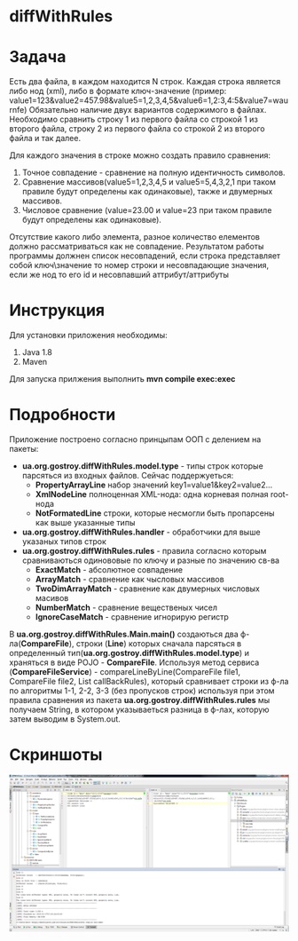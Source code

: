 diffWithRules
===========

Задача
===========
Есть два файла, в каждом находится N строк. Каждая строка является либо нод (xml), либо в формате ключ-значение (пример: value1=123&value2=457.98&value5=1,2,3,4,5&value6=1,2:3,4:5&value7=waurnfe)
Обязательно наличие двух вариантов содержимого в файлах. Необходимо сравнить строку 1 из первого файла со строкой 1 из второго файла, строку 2 из первого файла со строкой 2 из второго файла и так далее. 

Для каждого значения в строке можно создать правило сравнения:

1. Точное совпадение - сравнение на полную идентичность символов.
2. Сравнение массивов(value5=1,2,3,4,5 и value5=5,4,3,2,1 при таком правиле будут определены как одинаковые), также и двумерных массивов.
3. Числовое сравнение (value=23.00 и value=23 при таком правиле будут определены как одинаковые).

Отсутствие какого либо элемента, разное количество елементов должно рассматриваться как не совпадение.
Результатом работы программы должнен список несовпадений, если строка представляет собой ключ\значение то номер строки и несовпадающие значения, если же нод то его id и несовпавший аттрибут/аттрибуты

Инструкция
===========
Для установки приложения необходимы:

1. Java 1.8
3. Maven

Для запуска прилжения выполнить <b>mvn compile exec:exec</b>

Подробности
===========
Приложение построено согласно принцыпам ООП с делением на пакеты:
* <b>ua.org.gostroy.diffWithRules.model.type</b> - типы строк которые парсяться из входных файлов. Сейчас поддержуеться:
   * <b>PropertyArrayLine</b>  набор значений key1=value1&key2=value2...
   * <b>XmlNodeLine</b>  полноценная XML-нода: одна корневая полная  root-нода
   * <b>NotFormatedLine</b> строки, которые несмогли быть пропарсены как выше указанные типы
* <b>ua.org.gostroy.diffWithRules.handler</b> - обработчики для выше указаных типов строк
* <b>ua.org.gostroy.diffWithRules.rules</b> - правила согласно которым сравниваються одинововые по ключу и разные по значению св-ва
   * <b>ExactMatch</b> - абсолютное совпадение
   * <b>ArrayMatch</b> - сравнение как чысловых массивов
   * <b>TwoDimArrayMatch</b> - сравнение как двумерных числовых масивов
   * <b>NumberMatch</b> - сравнение вещественых чисел
   * <b>IgnoreCaseMatch</b> - сравнение игнорирую регистр

В <b>ua.org.gostroy.diffWithRules.Main.main()</b> создаються два ф-ла(<b>CompareFile</b>), 
строки (<b>Line</b>) которых сначала парсяться в определенный тип(<b>ua.org.gostroy.diffWithRules.model.type</b>) 
и храняться в виде POJO - <b>CompareFile</b>. Используя метод сервиса (<b>CompareFileService</b>) - 
compareLineByLine(CompareFile file1, CompareFile file2, List<CallBackRule> callBackRules), 
который сравнивает строки из ф-ла по алгоритмы 1-1, 2-2, 3-3 (без пропусков строк) 
используя при этом правила сравнения из пакета <b>ua.org.gostroy.diffWithRules.rules</b> мы получаем String,
в котором указываеться разница в ф-лах, которую затем выводим в System.out. 

Скриншоты
===========
![/сравнение строк из 2х ф-лов](/diffWithRules.png)
